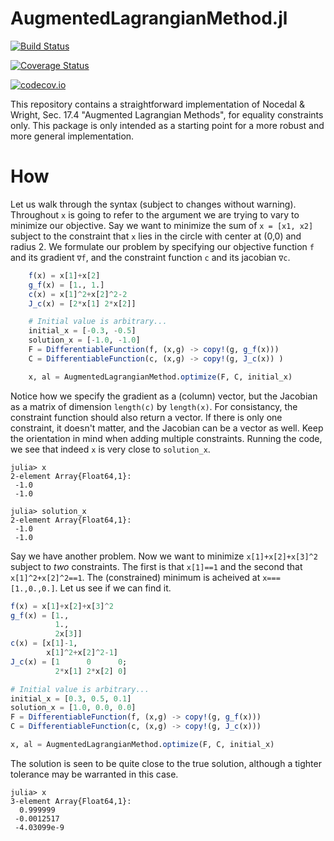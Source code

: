 # AugmentedLagrangianMethod.jl

[![Build Status](https://travis-ci.org/cortner/AugmentedLagrangianMethod.jl.svg?branch=master)](https://travis-ci.org/cortner/AugmentedLagrangianMethod.jl)

[![Coverage Status](https://coveralls.io/repos/cortner/AugmentedLagrangianMethod.jl/badge.svg?branch=master&service=github)](https://coveralls.io/github/cortner/AugmentedLagrangianMethod.jl?branch=master)

[![codecov.io](http://codecov.io/github/cortner/AugmentedLagrangianMethod.jl/coverage.svg?branch=master)](http://codecov.io/github/cortner/AugmentedLagrangianMethod.jl?branch=master)

This repository contains a straightforward implementation of
Nocedal & Wright, Sec. 17.4 "Augmented Lagrangian Methods", for
equality constraints only. This package is only intended as a starting
point for a more robust and more general implementation.

# How

Let us walk through the syntax (subject to changes without warning). Throughout
`x` is going to refer to the argument we are trying to vary to minimize our objective.
Say we want to minimize the sum of `x = [x1, x2]` subject to the constraint that `x` lies in
the circle with center at (0,0) and radius 2. We formulate our problem by specifying
our objective function `f` and its gradient `∇f`, and the constraint function `c`
and its jacobian `∇c`.
```julia
    f(x) = x[1]+x[2]
    g_f(x) = [1., 1.]
    c(x) = x[1]^2+x[2]^2-2
    J_c(x) = [2*x[1] 2*x[2]]

    # Initial value is arbitrary...
    initial_x = [-0.3, -0.5]
    solution_x = [-1.0, -1.0]
    F = DifferentiableFunction(f, (x,g) -> copy!(g, g_f(x)))
    C = DifferentiableFunction(c, (x,g) -> copy!(g, J_c(x)) )

    x, al = AugmentedLagrangianMethod.optimize(F, C, initial_x)
```
Notice how we specify the gradient as a (column) vector, but the Jacobian as a matrix
of dimension `length(c)` by `length(x)`. For consistancy, the constraint function should
also return a vector. If there is only one constraint, it doesn't matter, and the Jacobian
can be a vector as well. Keep the orientation in mind when adding multiple constraints.
Running the code, we see that indeed `x` is very close to `solution_x`.
```jlcon
julia> x
2-element Array{Float64,1}:
 -1.0
 -1.0

julia> solution_x
2-element Array{Float64,1}:
 -1.0
 -1.0
```

Say we have another problem. Now we want to minimize `x[1]+x[2]+x[3]^2` subject to
*two* constraints. The first is that `x[1]==1` and the second that `x[1]^2+x[2]^2==1`.
The (constrained) minimum is acheived at `x===[1.,0.,0.]`. Let us see if we can find it.
```julia
f(x) = x[1]+x[2]+x[3]^2
g_f(x) = [1.,
          1.,
          2x[3]]
c(x) = [x[1]-1,
        x[1]^2+x[2]^2-1]
J_c(x) = [1      0      0;
          2*x[1] 2*x[2] 0]

# Initial value is arbitrary...
initial_x = [0.3, 0.5, 0.1]
solution_x = [1.0, 0.0, 0.0]
F = DifferentiableFunction(f, (x,g) -> copy!(g, g_f(x)))
C = DifferentiableFunction(c, (x,g) -> copy!(g, J_c(x)))

x, al = AugmentedLagrangianMethod.optimize(F, C, initial_x)
```
The solution is seen to be quite close to the true solution, although
a tighter tolerance may be warranted in this case.
```jlcon
julia> x
3-element Array{Float64,1}:
  0.999999  
 -0.0012517
 -4.03099e-9
```
